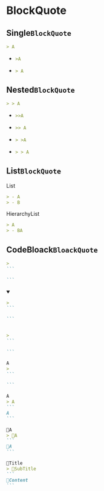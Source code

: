 # BlockQuote


## Single`BlockQuote`
```md
> A
```
- ```md
  >A
  ```
- ```md
  > A
  ```


## Nested`BlockQuote`
```md
> > A
```
- ```md
  >>A
  ```
- ```md
  >> A
  ```
- ```md
  > >A
  ```
- ```md
  > > A
  ```


## List`BlockQuote`
List
```md
> - A
> - B
```

HierarchyList
```md
> A
> - BA
```


## CodeBloack`BloackQuote`
````md
> 
```

```
````
<details open>
    <summary></summary>

````md
>  
```

```
````
````md

>  
```

```
````
````md
A
>  
```

```
````
````md
A
> A 
```
A
```
````
````md
📌A
> 📌A 
```
📌A
```
````
````md
📌Title
> 📌SubTitle
```
📌Content
```
````
</details>
